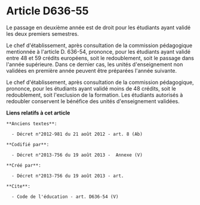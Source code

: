 # Article D636-55

Le passage en deuxième année est de droit pour les étudiants ayant validé les deux premiers semestres. 

Le chef d'établissement, après consultation de la commission pédagogique mentionnée à l'article D. 636-54, prononce, pour les
étudiants ayant validé entre 48 et 59 crédits européens, soit le redoublement, soit le passage dans l'année supérieure. Dans
ce dernier cas, les unités d'enseignement non validées en première année peuvent être préparées l'année suivante. 

Le chef d'établissement, après consultation de la commission pédagogique, prononce, pour les étudiants ayant validé moins de
48 crédits, soit le redoublement, soit l'exclusion de la formation. Les étudiants autorisés à redoubler conservent le
bénéfice des unités d'enseignement validées.

**Liens relatifs à cet article**

	**Anciens textes**:

	  - Décret n°2012-981 du 21 août 2012 - art. 8 (Ab)

	**Codifié par**:

	  - Décret n°2013-756 du 19 août 2013 -  Annexe (V)

	**Créé par**:

	  - Décret n°2013-756 du 19 août 2013 - art.

	**Cite**:

	  - Code de l'éducation - art. D636-54 (V)
